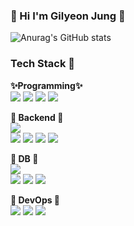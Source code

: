 ###  👋  Hi  I'm Gilyeon Jung  👋


![Anurag's GitHub stats](https://github-readme-stats.vercel.app/api?username=gilyeon00&show_icons=true&theme=radical)

### Tech Stack 🤔
  

**✨Programming✨**  
<img src="https://img.shields.io/badge/Python-3776AB?style=flat-square&logo=Python&logoColor=white"/> 
<img src="https://img.shields.io/badge/C++-00599C?style=flat-square&logo=C++&logoColor=white"/> 
<img src="https://img.shields.io/badge/C-A8B9CC?style=flat-square&logo=C&logoColor=black"/> 
<img src="https://img.shields.io/badge/Java-007396?style=flat-square&logo=Java&logoColor=white"/> 


**🤍 Backend 🤍**  
<img src="https://img.shields.io/badge/Flask-000000?style=flat-square&logo=Flask&logoColor=white"/>  
<img src="https://img.shields.io/badge/FastAPI-009688?style=flat-square&logo=FastAPI&logoColor=white"/> 
<img src="https://img.shields.io/badge/Django-092E20?style=flat-square&logo=Django&logoColor=white"/> 
<img src="https://img.shields.io/badge/Celery-37814A?style=flat-square&logo=Celery&logoColor=white"/> 
<img src="https://img.shields.io/badge/RabbitMQ-FF6600?style=flat-square&logo=RabbitMQ&logoColor=white"/> 


**🤍 DB 🤍**  
<img src="https://img.shields.io/badge/MySQL-4479A1?style=flat-square&logo=MySQL&logoColor=white"/>  
<img src="https://img.shields.io/badge/PostgreSQL-4169E1?style=flat-square&logo=PostgreSQL&logoColor=white"/> 
<img src="https://img.shields.io/badge/Redis-DC382D?style=flat-square&logo=Redis&logoColor=white"/>
<img src="https://img.shields.io/badge/Amazon S3-569A31?style=flat-square&logo=Amazon S3&logoColor=black"/>

**🤍 DevOps 🤍**  
<img src="https://img.shields.io/badge/Docker-2496ED?style=flat-square&logo=Docker&logoColor=white"/> 
<img src="https://img.shields.io/badge/Amazon EC2-FF9900?style=flat-square&logo=Amazon EC2&logoColor=white"/> 
<img src="https://img.shields.io/badge/Kubernetes-326CE5?style=flat-square&logo=Kubernetes&logoColor=white"/> 
